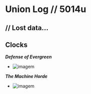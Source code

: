 # Union Log // 5014u
// Lost data...
---
## Clocks

***Defense of Evergreen***
- ![imagem](clocks/06/6clock_5.png)

***The Machine Horde***
- ![imagem](clocks/06/6clock_0.png)
